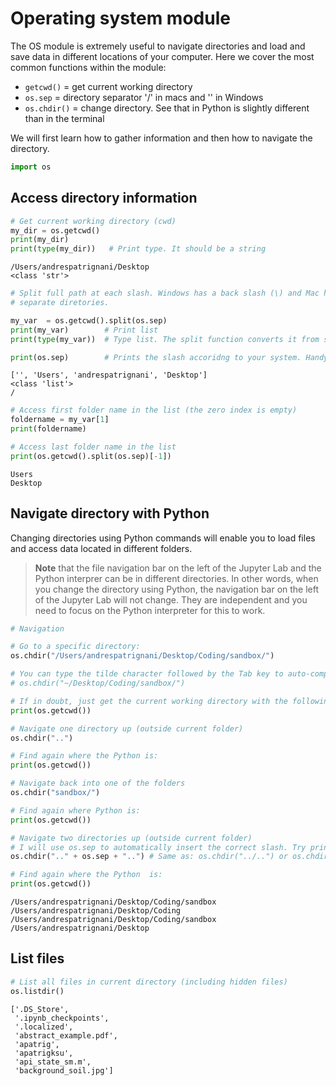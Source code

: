 
# Operating system module

The OS module is extremely useful to navigate directories and load and save data in different locations of your computer. Here we cover the most common functions within the module:

- `getcwd()`   = get current working directory
- `os.sep`    = directory separator '/' in macs and '\' in Windows
- `os.chdir()` = change directory. See that in Python is slightly different than in the terminal

We will first learn how to gather information and then how to navigate the directory.


```python
import os
```

## Access directory information


```python
# Get current working directory (cwd)
my_dir = os.getcwd()  
print(my_dir)
print(type(my_dir))   # Print type. It should be a string

```

    /Users/andrespatrignani/Desktop
    <class 'str'>



```python
# Split full path at each slash. Windows has a back slash (\) and Mac has a forward slash (/) to 
# separate diretories.

my_var  = os.getcwd().split(os.sep)
print(my_var)        # Print list
print(type(my_var))  # Type list. The split function converts it from string to list, so that we can access individual items.

print(os.sep)        # Prints the slash accoridng to your system. Handy when sharing code between different platforms.

```

    ['', 'Users', 'andrespatrignani', 'Desktop']
    <class 'list'>
    /



```python
# Access first folder name in the list (the zero index is empty)
foldername = my_var[1]
print(foldername)

# Access last folder name in the list
print(os.getcwd().split(os.sep)[-1])
```

    Users
    Desktop


## Navigate directory with Python

Changing directories using Python commands will enable you to load files and access data located in different folders. 
>**Note** that the file navigation bar on the left of the Jupyter Lab and the Python interprer can be in different directories. In other words, when you change the directory using Python, the navigation bar on the left of the Jupyter Lab will not change. They are independent and you need to focus on the Python interpreter for this to work.


```python
# Navigation

# Go to a specific directory:
os.chdir("/Users/andrespatrignani/Desktop/Coding/sandbox/")

# You can type the tilde character followed by the Tab key to auto-complete the home directory:
# os.chdir("~/Desktop/Coding/sandbox/")

# If in doubt, just get the current working directory with the following command:
print(os.getcwd())

# Navigate one directory up (outside current folder)
os.chdir("..")

# Find again where the Python is:
print(os.getcwd())

# Navigate back into one of the folders
os.chdir("sandbox/")

# Find again where Python is:
print(os.getcwd())

# Navigate two directories up (outside current folder)
# I will use os.sep to automatically insert the correct slash. Try print(os.sep)
os.chdir(".." + os.sep + "..") # Same as: os.chdir("../..") or os.chdir("..\..") 

# Find again where the Python  is:
print(os.getcwd())
```

    /Users/andrespatrignani/Desktop/Coding/sandbox
    /Users/andrespatrignani/Desktop/Coding
    /Users/andrespatrignani/Desktop/Coding/sandbox
    /Users/andrespatrignani/Desktop


## List files


```python
# List all files in current directory (including hidden files)
os.listdir()
```




    ['.DS_Store',
     '.ipynb_checkpoints',
     '.localized',
     'abstract_example.pdf',
     'apatrig',
     'apatrigksu',
     'api_state_sm.m',
     'background_soil.jpg']


